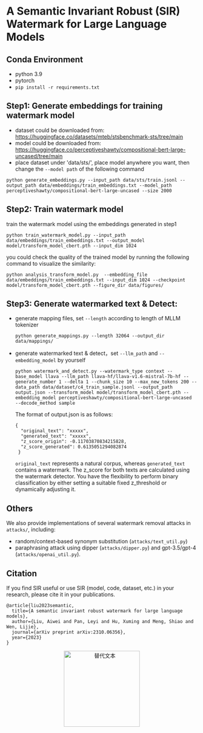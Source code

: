 <!-- ![SIR](./figs/logo.png) -->

# A Semantic Invariant Robust (SIR) Watermark for Large Language Models



## Conda Environment

- python 3.9
- pytorch
- `pip install -r requirements.txt`

## Step1: Generate embeddings for training watermark model

- dataset could be downloaded from: https://huggingface.co/datasets/mteb/stsbenchmark-sts/tree/main
- model could be downloaded from: https://huggingface.co/perceptiveshawty/compositional-bert-large-uncased/tree/main
- place dataset under 'data/sts/', place model anywhere you want, then change the `--model path` of the following command

```
python generate_embeddings.py --input_path data/sts/train.jsonl --output_path data/embeddings/train_embeddings.txt --model_path perceptiveshawty/compositional-bert-large-uncased --size 2000
```

## Step2: Train watermark model

train the watermark model using the embeddings generated in step1

```
python train_watermark_model.py --input_path data/embeddings/train_embeddings.txt --output_model model/transform_model_cbert.pth --input_dim 1024
```

you could check the quality of the trained model by running the following command to visualize the similarity:

```
python analysis_transform_model.py  --embedding_file data/embeddings/train_embeddings.txt --input_dim 1024 --checkpoint model/transform_model_cbert.pth --figure_dir data/figures/
```

## Step3: Generate watermarked text & Detect:

- generate mapping files, set `--length` according to length of MLLM tokenizer

  ```
  python generate_mappings.py --length 32064 --output_dir data/mappings/ 
  ```
- generate watermarked text & detect，set `--llm_path` and `--embedding_model` by yourself

  ```
  python watermark_and_detect.py --watermark_type context --base_model llava --llm_path llava-hf/llava-v1.6-mistral-7b-hf --generate_number 1 --delta 1 --chunk_size 10 --max_new_tokens 200 --data_path data/dataset/c4_train_sample.jsonl --output_path output.json --transform_model model/transform_model_cbert.pth --embedding_model perceptiveshawty/compositional-bert-large-uncased  --decode_method sample
  ```

  The format of output.json is as follows:

  ```
  {
    "original_text": "xxxxx",
    "generated_text": "xxxxx",
    "z_score_origin": -0.11703870834215828,
    "z_score_generated": 0.6135051294082874
   }
  ```

  `original_text` represents a natural corpus, whereas `generated_text` contains a watermark. The z_score for both texts are calculated using the watermark detector. You have the flexibility to perform binary classification by either setting a suitable fixed z_threshold or dynamically adjusting it.

## Others

We also provide implementations of several watermark removal attacks in `attacks/`, including:

- random/context-based synonym substitution (`attacks/text_util.py`)
- paraphrasing attack using dipper (`attacks/dipper.py`) and gpt-3.5/gpt-4 (`attacks/openai_util.py`).


## Citation
If you find SIR useful or use SIR (model, code, dataset, etc.) in your research, please cite it in your publications.

```
@article{liu2023semantic,
  title={A semantic invariant robust watermark for large language models},
  author={Liu, Aiwei and Pan, Leyi and Hu, Xuming and Meng, Shiao and Wen, Lijie},
  journal={arXiv preprint arXiv:2310.06356},
  year={2023}
}
```

<div style="text-align: center;">
<img src="./figs/logo.png" alt="替代文本" title="可选标题" width="200" height="200">
</div>